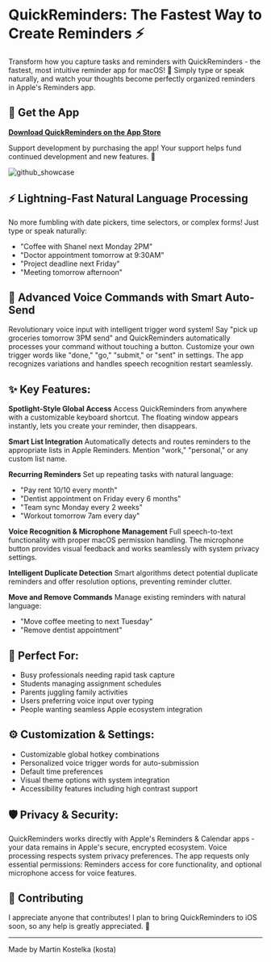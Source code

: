 # QuickReminders: The Fastest Way to Create Reminders ⚡

Transform how you capture tasks and reminders with QuickReminders - the fastest, most intuitive reminder app for macOS! 🚀 Simply type or speak naturally, and watch your thoughts become perfectly organized reminders in Apple's Reminders app.



## 📱 Get the App

**[Download QuickReminders on the App Store](https://apps.apple.com/us/app/quickreminders/id6753989729)** 

Support development by purchasing the app! Your support helps fund continued development and new features. 💪

![github_showcase](https://github.com/user-attachments/assets/e5ec790c-48e7-4964-bd07-33442a7699b2)

## ⚡ Lightning-Fast Natural Language Processing
No more fumbling with date pickers, time selectors, or complex forms! Just type or speak naturally:

- "Coffee with Shanel next Monday 2PM"
- "Doctor appointment tomorrow at 9:30AM"
- "Project deadline next Friday"
- "Meeting tomorrow afternoon"

## 🎤 Advanced Voice Commands with Smart Auto-Send
Revolutionary voice input with intelligent trigger word system! Say "pick up groceries tomorrow 3PM send" and QuickReminders automatically processes your command without touching a button. Customize your own trigger words like "done," "go," "submit," or "sent" in settings. The app recognizes variations and handles speech recognition restart seamlessly.


## ✨ Key Features:

**Spotlight-Style Global Access**
Access QuickReminders from anywhere with a customizable keyboard shortcut. The floating window appears instantly, lets you create your reminder, then disappears.

**Smart List Integration**
Automatically detects and routes reminders to the appropriate lists in Apple Reminders. Mention "work," "personal," or any custom list name.

**Recurring Reminders**
Set up repeating tasks with natural language:

- "Pay rent 10/10 every month"
- "Dentist appointment on Friday every 6 months"
- "Team sync Monday every 2 weeks"
- "Workout tomorrow 7am every day"

**Voice Recognition & Microphone Management**
Full speech-to-text functionality with proper macOS permission handling. The microphone button provides visual feedback and works seamlessly with system privacy settings.

**Intelligent Duplicate Detection**
Smart algorithms detect potential duplicate reminders and offer resolution options, preventing reminder clutter.

**Move and Remove Commands**
Manage existing reminders with natural language:

- "Move coffee meeting to next Tuesday"
- "Remove dentist appointment"

## 👥 Perfect For:

- Busy professionals needing rapid task capture
- Students managing assignment schedules
- Parents juggling family activities
- Users preferring voice input over typing
- People wanting seamless Apple ecosystem integration

## ⚙️ Customization & Settings:

- Customizable global hotkey combinations
- Personalized voice trigger words for auto-submission
- Default time preferences
- Visual theme options with system integration
- Accessibility features including high contrast support

## 🛡️ Privacy & Security:
QuickReminders works directly with Apple's Reminders & Calendar apps - your data remains in Apple's secure, encrypted ecosystem. Voice processing respects system privacy preferences. The app requests only essential permissions: Reminders access for core functionality, and optional microphone access for voice features.

## 🤝 Contributing

I appreciate anyone that contributes! I plan to bring QuickReminders to iOS soon, so any help is greatly appreciated. 🙏

---

Made by Martin Kostelka (kosta)
